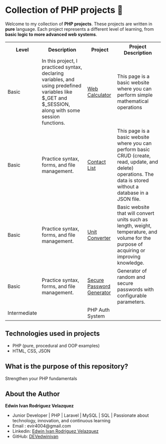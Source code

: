 # Collection of PHP projects 🐘
Welcome to my collection of **PHP projects**. These projects are written in **pure** language.
Each project represents a different level of learning, from **basic logic to more advanced web systems**.

<table>
  <tr>
    <th>Level</th>
    <th>Description</th>
    <th>Project</th>
    <th> Project Description</th>
  </tr>
  <tr>
    <td>Basic</td>
    <td>In this project, I practiced syntax, declaring variables, and using predefined variables like $_GET and $_SESSION, along with some session functions.</td>
    <td><a href="https://github.com/DEVedwinivan/php-projects/tree/main/basic/web-calculator">Web Calculator</a></td>
    <td>This page is a basic website where you can perform simple mathematical operations</td>
  </tr>
  <tr>
    <td>Basic</td>
    <td>Practice syntax, forms, and file management.</td>
    <td><a href="https://github.com/DEVedwinivan/php-projects/tree/main/basic/contact-list">Contact List</a></td>
    <td>This page is a basic website where you can perform basic CRUD (create, read, update, and delete) operations. The data is stored without a database in a JSON file.</td>
  </tr>
  <tr>
    <td>Basic</td>
    <td>Practice syntax, forms, and file management.</td>
    <td><a href="https://github.com/DEVedwinivan/php-projects/tree/main/basic/unit-converter">Unit Converter</a></td>
    <td>Basic website that will convert units such as length, weight, temperature, and volume for the purpose of acquiring or improving knowledge.</td>
  </tr>
  <tr>
    <td>Basic</td>
    <td>Practice syntax, forms, and file management.</td>
    <td><a href="https://github.com/DEVedwinivan/php-projects/tree/main/basic/secure-password-generator">Secure Password Generator</a></td>
    <td>Generator of random and secure passwords with configurable parameters.</td>
  </tr>
  <tr>
    <td>Intermediate</td>
    <td></td>
    <td><a>PHP Auth System</a></td>
    <td></td>
  </tr>
</table>

## Technologies used in projects
<ul>
  <li>PHP (pure, procedural and OOP examples)</li>
  <li>HTML, CSS, JSON</li>
</ul>

## What is the purpose of this repository?
<p>Strengthen your PHP fundamentals</p>

## About the Author
<b>Edwin Ivan Rodriguez Velazquez</b>
<ul>
  <li>Junior Developer | PHP | Laravel | MySQL | SQL | Passionate about technology, innovation, and continuous learning</li>
  <li>Email : evir4004@gmail.com</li>
  <li>Linkedin: <a href="www.linkedin.com/in/edwin-ivan-rodriguez-velazquez-66b2a3296">Edwin Ivan Rodriguez Velazquez</a></li>
  <li>GitHub: <a href="https://github.com/DEVedwinivan">DEVedwinivan</a></li>
</ul>
